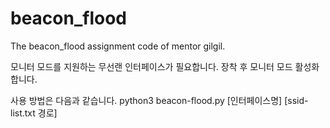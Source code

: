 # beacon_flood
The beacon_flood assignment code of mentor gilgil.

모니터 모드를 지원하는 무선랜 인터페이스가 필요합니다.
장착 후 모니터 모드 활성화합니다.

사용 방법은 다음과 같습니다.
python3 beacon-flood.py [인터페이스명] [ssid-list.txt 경로]

